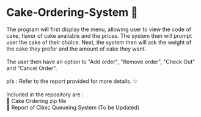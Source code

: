 # Cake-Ordering-System :cake:

The program will first display the menu, allowing user to view the code of cake, flavor of cake available and the prices. The system then will prompt user the cake of their choice. Next, the system then will ask the weight of the cake they prefer and the amount of cake they want.
</br>
</br>
The user then have an option to "Add order", "Remove order", "Check Out" and "Cancel Order".
</br>
</br>
p/s : Refer to the report provided for more details. ✨
</br>
</br>
Included in the repository are : 
</br>
📁 Cake Ordering zip file 
</br>
📃 Report of Clinic Queueing System (To be Updated)
